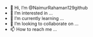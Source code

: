 - 👋 Hi, I’m @NaimurRahaman129github
- 👀 I’m interested in ...
- 🌱 I’m currently learning ...
- 💞️ I’m looking to collaborate on ...
- 📫 How to reach me ...

<!---
NaimurRahaman129github/NaimurRahaman129github is a ✨ special ✨ repository because its `README.md` (this file) appears on your GitHub profile.
You can click the Preview link to take a look at your changes.
--->
